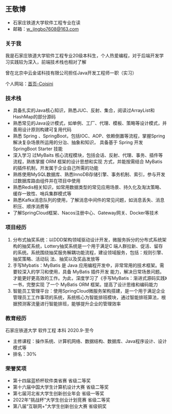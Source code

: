 ## 王敬博

- 石家庄铁道大学软件工程专业在读
- 邮箱：w_jingbo7608@163.com

### 关于我

我是石家庄铁道大学软件工程专业20级本科生，个人热爱编程，对于后端开发学习实践较为深入，前端技术栈也相对了解

曾在北京中云金诺科技有限公司担任Java开发工程师一职（实习）

个人网站：[首页-Coisini](http://myblog.coisini.wang/)

### 技术栈

- 具备扎实的Java核心知识，熟悉JUC、反射、集合，阅读过ArrayList和HashMap的部分源码
- 熟悉常见的Java设计模式，如单例、工厂、代理、模板、策略等设计模式，并善用设计原则构建可复用代码 
- 熟悉 Spring 、SpringBoot，包括IOC、AOP、依赖倒置等流程，掌握Spring解决复杂场景所运用的分治、抽象和知识， 具备基于 Spring 开发 SpringBoot Starter 技能 
- 深入学习 过MyBaits 核心流程模块，包括会话、反射、代理、事务、插件等流程，熟练掌握 ORM 框架的设计思想和实现 方式，并能按需结合 MyBatis 的插件机制，开发属于企业自己所需的功能 
- 熟练使用MySQL数据库、熟悉InnoDB存储引擎、事务机制、索引，参与开发过数据库路由组件并在项目中使用 
- 熟悉Redis相关知识，如常用数据类型的常见应用场景、持久化及淘汰策略、缓存一致性、哨兵集群模式等 
- 熟悉Kafka消息队列的使用，了解消息中间件的常见问题，如消息丢失、消息积压、顺序消费等 
- 了解SpringCloud框架、Nacos注册中心、Gateway网关、Docker等技术

### 项目经历

1. 分布式抽奖系统：以DDD架构领域驱动设计开发，微服务拆分的分布式系统架构的抽奖系统，Lottery抽奖系统是一个用于满足C 端人群拉新、促活、留存的系统。系统围绕抽奖服务解耦功能流程，建设领域服务，包括：规则引擎、抽奖策略、活动玩 法、抽奖以及奖品发放等
2. 手写Mybatis：MyBatis 是 Java 应用编程开发中，非常常用的技术框架。需要较深入的学习和使用，具备 MyBatis 插件开发 能力，解决日常场景问题。才能更好更高效的工作。为此，深度学习了《手写MyBatis：渐进式源码实践》一书，完整实现 了一个 MyBatis ORM 框架。提高了设计思维和编码能力
3. 智能员工管理平台：使用SpringCloud微服务架构搭建，是一个用于满足企业管理员工工作事项的系统，系统核心为智能排班模块，通过智能排班算法，根据预测客流量进行智能排班，能够提升企业的管理效率

### 教育经历

石家庄铁道大学   软件工程   本科   2020.9-至今

- 主修课程：操作系统、计算机网络、数据结构、数据库、Java程序设计、设计模式等
- 排名：30%

### 荣誉奖项

- 第十四届蓝桥杯软件类省赛 省级二等奖 
- 第十六届中国大学生计算机设计大赛 省级二等奖 
- 第七届河北省大学生创新创业年会 省级一等奖 
- 2022年“挑战杯”大学生创业计划竞赛 省级二等奖 
- 第八届“互联网+”大学生创新创业大赛 省级铜奖
